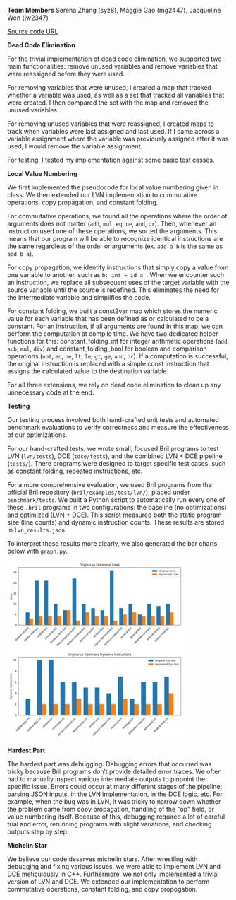 **Team Members**
Serena Zhang (syz8), Maggie Gao (mg2447), Jacqueline Wen (jw2347)


[Source code URL](https://github.com/Jacqueline-Wen/cs6120-AdvCompilers-Tasks/tree/main/Task3)


**Dead Code Elimination**

For the trivial implementation of dead code elimination, we supported two main functionalities: remove unused variables and remove variables that were reassigned before they were used. 

For removing variables that were unused, I created a map that tracked whether a variable was used, as well as a set that tracked all variables that were created. I then compared the set with the map and removed the unused variables. 

For removing unused variables that were reassigned, I created maps to track when variables were last assigned and last used. If I came across a variable assignment where the variable was previously assigned after it was used, I would remove the variable assignment.

For testing, I tested my implementation against some basic test casses. 

**Local Value Numbering**

We first implemented the pseudocode for local value numbering given in class. We then extended our LVN implementation to commutative operations, copy propagation, and constant folding. 

For commutative operations, we found all the operations where the order of arguments does not matter (`add`, `mul`, `eq`, `ne`, `and`, `or`). Then, whenever an instruction used one of these operations, we sorted the arguments. This means that our program will be able to recognize identical instructions are the same regardless of the order or arguments (ex. `add a b` is the same as `add b a`). 

For copy propagation, we identify instructions that simply copy a value from one variable to another, such as `b: int = id a `. When we encounter such an instruction, we replace all subsequent uses of the target variable with the source variable until the source is redefined. This eliminates the need for the intermediate variable and simplifies the code.

For constant folding, we built a const2var map which stores the numeric value for each variable that has been defined as or calculated to be a constant. For an instruction, if all arguments are found in this map, we can perform the computation at compile time. We have two dedicated helper functions for this: constant_folding_int for integer arithmetic operations (`add`, `sub`, `mul`, `div`) and constant_folding_bool for boolean and comparison operations (`not`, `eq`, `ne`, `lt`, `le`, `gt`, `ge`, `and`, `or`). If a computation is successful, the original instruction is replaced with a simple const instruction that assigns the calculated value to the destination variable. 

For all three extensions, we rely on dead code elimination to clean up any unnecessary code at the end. 


**Testing**

Our testing process involved both hand-crafted unit tests and automated benchmark evaluations to verify correctness and measure the effectiveness of our optimizations.

For our hand-crafted tests, we wrote small, focused Bril programs to test LVN (`lvn/tests`), DCE (`tdce/tests`), and the combined LVN + DCE pipeline (`tests/`). There programs were designed to target specific test cases, such as constant folding, repeated instructions, etc.

For a more comprehensive evaluation, we used Bril programs from the official Bril repository (`bril/examples/test/lvn/`), placed under `benchmark/tests`. We built a Python script to automatically run every one of these `.bril` programs in two configurations: the baseline (no optimizations) and optimized (LVN + DCE). This script measured both the static program size (line counts) and dynamic instruction counts. These results are stored in `lvn_results.json`.

To interpret these results more clearly, we also generated the bar charts below with `graph.py`.

<img src="benchmark/lines_comparison.png" alt="lines comparison" width="400"/>
<img src="benchmark/dyn_inst_comparison.png" alt="dyn inst comparison" width="400"/>

**Hardest Part**

The hardest part was debugging. Debugging errors that occurred was tricky because Bril programs don’t provide detailed error traces. We often had to manually inspect various intermediate outputs to pinpoint the specific issue. Errors could occur at many different stages of the pipeline: parsing JSON inputs, in the LVN implementation, in the DCE logic, etc. For example, when the bug was in LVN, it was tricky to narrow down whether the problem came from copy propagation, handling of the "op" field, or value numbering itself. Because of this, debugging required a lot of careful trial and error, rerunning programs with slight variations, and checking outputs step by step.

**Michelin Star**

We believe our code deserves michelin stars. After wrestling with debugging and fixing various issues, we were able to implement LVN and DCE meticulously in C++. Furthermore, we not only implemented a trivial version of LVN and DCE. We extended our implementation to perform commutative operations, constant folding, and copy propogation.
